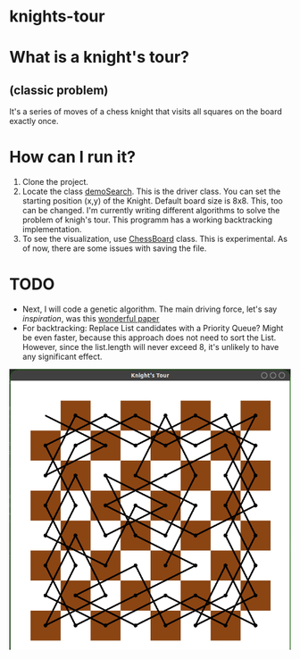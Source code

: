 # knights-tour

# What is a knight's tour?
## (classic problem)
It's a series of moves of a chess knight that visits all squares on the board exactly once.
 
# How can I run it?
1. Clone the project.
2. Locate the class [demoSearch](src/Backtracking/demoSearch.java). This is the driver class. You can set the starting position (x,y) of the Knight. Default board size is 8x8. This, too can be changed. 
I'm currently writing different algorithms to solve the problem of knigh's tour. This programm has a working backtracking implementation. 
3. To see the visualization, use [ChessBoard](src/Backtracking/ChessBoard.java) class. This is experimental. As of now, there are some issues with saving the file. 

# TODO
- Next, I will code a genetic algorithm. The main driving force, let's say _inspiration_, was this [wonderful paper](https://www.iiitb.ac.in/CSL/projects/Chitrakavya/downloads/01331065.pdf) 
- For backtracking: Replace List<Square> candidates with a Priority Queue? Might be even faster, because this approach does not need to sort the List.
 However, since the list.length will never exceed 8, it's unlikely to have any significant effect. 
  
![Preview](https://github.com/cyrillkuettel/knights-tour/blob/main/demo.png?raw=true)
